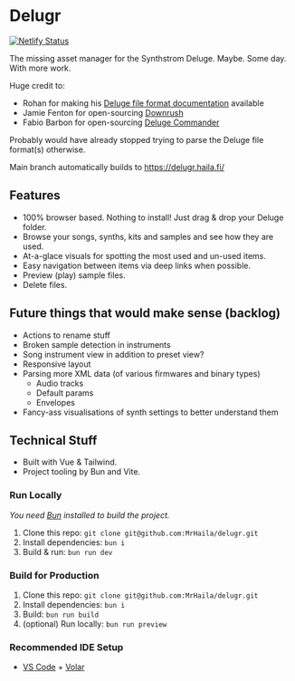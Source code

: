 # Delugr

[![Netlify Status](https://api.netlify.com/api/v1/badges/4bc18d98-eeba-4601-857c-632ebe0d373a/deploy-status)](https://app.netlify.com/sites/delugr/deploys)

The missing asset manager for the Synthstrom Deluge. Maybe. Some day. With more work.

Huge credit to:

- Rohan for making his [Deluge file format documentation](https://docs.google.com/document/d/11DUuuE1LBYOVlluPA9McT1_dT4AofZ5jnUD5eHvj7Vs/edit) available
- Jamie Fenton for open-sourcing [Downrush](https://github.com/jamiefaye/downrush)
- Fabio Barbon for open-sourcing [Deluge Commander](https://github.com/drbourbon/deluge-commander)

Probably would have already stopped trying to parse the Deluge file format(s) otherwise.

Main branch automatically builds to <https://delugr.haila.fi/>

## Features

- 100% browser based. Nothing to install! Just drag & drop your Deluge folder.
- Browse your songs, synths, kits and samples and see how they are used.
- At-a-glace visuals for spotting the most used and un-used items.
- Easy navigation between items via deep links when possible.
- Preview (play) sample files.
- Delete files.

## Future things that would make sense (backlog)

- Actions to rename stuff
- Broken sample detection in instruments
- Song instrument view in addition to preset view?
- Responsive layout
- Parsing more XML data (of various firmwares and binary types)
  - Audio tracks
  - Default params
  - Envelopes
- Fancy-ass visualisations of synth settings to better understand them

## Technical Stuff

- Built with Vue & Tailwind.
- Project tooling by Bun and Vite.

### Run Locally

*You need [Bun](https://bun.sh/) installed to build the project.*

1. Clone this repo: `git clone git@github.com:MrHaila/delugr.git`
1. Install dependencies: `bun i`
1. Build & run: `bun run dev`

### Build for Production

1. Clone this repo: `git clone git@github.com:MrHaila/delugr.git`
1. Install dependencies: `bun i`
1. Build: `bun run build`
1. (optional) Run locally: `bun run preview`

### Recommended IDE Setup

- [VS Code](https://code.visualstudio.com/) + [Volar](https://marketplace.visualstudio.com/items?itemName=johnsoncodehk.volar)
